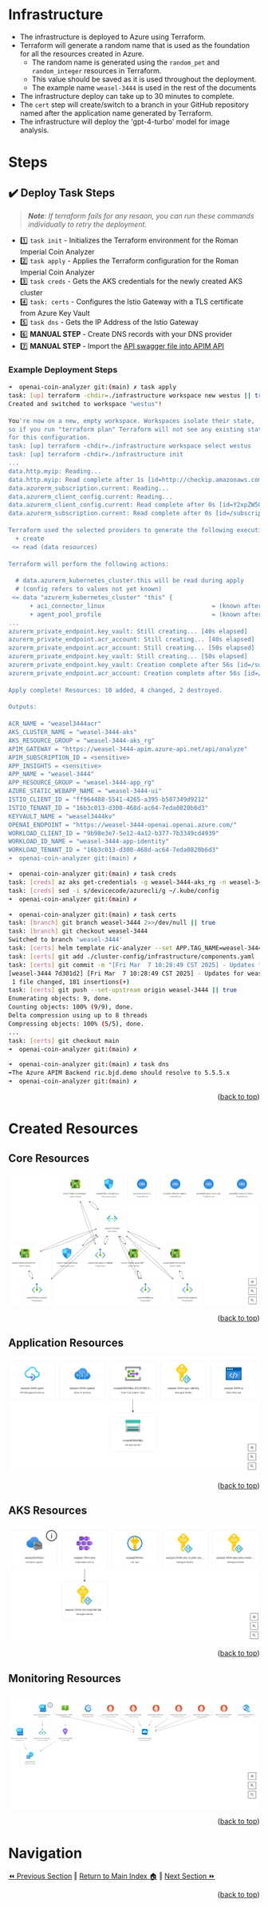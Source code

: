 Infrastructure
============
* The infrastructure is deployed to Azure using Terraform.  
* Terraform will generate a random name that is used as the foundation for all the resources created in Azure.  
    * The random name is generated using the `random_pet` and `random_integer` resources in Terraform.  
    * This value should be saved as it is used throughout the deployment. 
    * The example name `weasel-3444` is used in the rest of the documents
* The infrastructure deploy can take up to 30 minutes to complete.
* The `cert` step will create/switch to a branch in your GitHub repository named after the application name generated by Terraform.
* The infrastructure will deploy the 'gpt-4-turbo' model for image analysis.

# Steps
## :heavy_check_mark: Deploy Task Steps
> _**Note**: If terraform fails for any resaon, you can run these commands individually to retry the deployment._
- :one: `task init`         - Initializes the Terraform environment for the Roman Imperial Coin Analyzer
- :two: `task apply`        - Applies the Terraform configuration for the Roman Imperial Coin Analyzer
- :three: `task creds`      - Gets the AKS credentials for the newly created AKS cluster
- :four: `task: certs`      - Configures the Istio Gateway with a TLS certificate from Azure Key Vault
- :five: `task dns`         - Gets the IP Address of the Istio Gateway
- :six: **MANUAL STEP**     - Create DNS records with your DNS provider
- :seven: **MANUAL STEP**   - Import the [API swagger file into APIM API](./swagger.md)

### Example Deployment Steps
```bash
➜  openai-coin-analyzer git:(main) ✗ task apply
task: [up] terraform -chdir=./infrastructure workspace new westus || true
Created and switched to workspace "westus"!

You're now on a new, empty workspace. Workspaces isolate their state,
so if you run "terraform plan" Terraform will not see any existing state
for this configuration.
task: [up] terraform -chdir=./infrastructure workspace select westus
task: [up] terraform -chdir=./infrastructure init
...
data.http.myip: Reading...
data.http.myip: Read complete after 1s [id=http://checkip.amazonaws.com/]
data.azurerm_subscription.current: Reading...
data.azurerm_client_config.current: Reading...
data.azurerm_client_config.current: Read complete after 0s [id=Y2xpZW50Q29uZmlncy9jbGllbnRJZD0wNGIwNzc5NS04ZGRiLTQ2MWEtYmJlZS0wMmY5ZTFiZjdiNDY7b2JqZWN0SWQ9Y2QzY2JhZjEtOWI3YS00YjFhLTllMTktYTEzYTYzMGI4OGZlO3N1YnNjcmlwdGlvbklkPWNjZmM1ZGRhLTQzYWYtNGI1ZS04Y2MyLTFkZGExOGYyMzgyZTt0ZW5hbnRJZD0xNmIzYzAxMy1kMzAwLTQ2OGQtYWM2NC03ZWRhMDgyMGI2ZDM=]
data.azurerm_subscription.current: Read complete after 0s [id=/subscriptions/ccfc5dda-43af-4b5e-8cc2-1dda18f2382e]

Terraform used the selected providers to generate the following execution plan. Resource actions are indicated with the following symbols:
  + create
 <= read (data resources)

Terraform will perform the following actions:

  # data.azurerm_kubernetes_cluster.this will be read during apply
  # (config refers to values not yet known)
 <= data "azurerm_kubernetes_cluster" "this" {
      + aci_connector_linux                              = (known after apply)
      + agent_pool_profile                               = (known after apply)
...
azurerm_private_endpoint.key_vault: Still creating... [40s elapsed]
azurerm_private_endpoint.acr_account: Still creating... [40s elapsed]
azurerm_private_endpoint.acr_account: Still creating... [50s elapsed]
azurerm_private_endpoint.key_vault: Still creating... [50s elapsed]
azurerm_private_endpoint.key_vault: Creation complete after 56s [id=/subscriptions/ccfc5dda-43af-4b5e-8cc2-1dda18f2382e/resourceGroups/weasel-3444-infra_rg/providers/Microsoft.Network/privateEndpoints/weasel3444kv-endpoint]
azurerm_private_endpoint.acr_account: Creation complete after 56s [id=/subscriptions/ccfc5dda-43af-4b5e-8cc2-1dda18f2382e/resourceGroups/weasel-3444-infra_rg/providers/Microsoft.Network/privateEndpoints/weasel3444acr-endpoint]

Apply complete! Resources: 10 added, 4 changed, 2 destroyed.

Outputs:

ACR_NAME = "weasel3444acr"
AKS_CLUSTER_NAME = "weasel-3444-aks"
AKS_RESOURCE_GROUP = "weasel-3444-aks_rg"
APIM_GATEWAY = "https://weasel-3444-apim.azure-api.net/api/analyze"
APIM_SUBSCRIPTION_ID = <sensitive>
APP_INSIGHTS = <sensitive>
APP_NAME = "weasel-3444"
APP_RESOURCE_GROUP = "weasel-3444-app_rg"
AZURE_STATIC_WEBAPP_NAME = "weasel-3444-ui"
ISTIO_CLIENT_ID = "ff964488-5541-4265-a395-b587349d9212"
ISTIO_TENANT_ID = "16b3c013-d300-468d-ac64-7eda0820b6d3"
KEYVAULT_NAME = "weasel3444kv"
OPENAI_ENDPOINT = "https://weasel-3444-openai.openai.azure.com/"
WORKLOAD_CLIENT_ID = "9b98e3e7-5e12-4a12-b377-7b3349cd4939"
WORKLOAD_ID_NAME = "weasel-3444-app-identity"
WORKLOAD_TENANT_ID = "16b3c013-d300-468d-ac64-7eda0820b6d3"
➜  openai-coin-analyzer git:(main) ✗ 
```

```bash
➜  openai-coin-analyzer git:(main) ✗ task creds
task: [creds] az aks get-credentials -g weasel-3444-aks_rg -n weasel-3444-aks --overwrite-existing
task: [creds] sed -i s/devicecode/azurecli/g ~/.kube/config
➜  openai-coin-analyzer git:(main) ✗ 
```

```bash
➜  openai-coin-analyzer git:(main) ✗ task certs
task: [branch] git branch weasel-3444 2>>/dev/null || true
task: [branch] git checkout weasel-3444
Switched to branch 'weasel-3444'
task: [certs] helm template ric-analyzer --set APP.TAG_NAME=weasel-3444 --set ISTIO.CLIENT_ID=ff964488-5541-4265-a395-b587349d9212 --set ISTIO.TENANT_ID=16b3c013-d300-468d-ac64-7eda0820b6d3 --set ISTIO.KEYVAULT_NAME=zebra2141kv --set APP_INSIGHTS.CONNECTION_STRING="InstrumentationKey=REDACTED;IngestionEndpoint=https://westus-0.in.applicationinsights.azure.com/;LiveEndpoint=https://westus.livediagnostics.monitor.azure.com/;ApplicationId=REDACTED" ./charts/infra > ./cluster-config/infrastructure/components.yaml
task: [certs] git add ./cluster-config/infrastructure/components.yaml || true
task: [certs] git commit -m "[Fri Mar  7 10:28:49 CST 2025] - Updates for weasel-3444 infra 🖥️ certificates" || true
[weasel-3444 7d301d2] [Fri Mar  7 10:28:49 CST 2025] - Updates for weasel-3444 infra 🖥️ certificates
 1 file changed, 181 insertions(+)
task: [certs] git push --set-upstream origin weasel-3444 || true
Enumerating objects: 9, done.
Counting objects: 100% (9/9), done.
Delta compression using up to 8 threads
Compressing objects: 100% (5/5), done.
...
task: [certs] git checkout main
➜  openai-coin-analyzer git:(main) ✗ 
```

```bash
➜  openai-coin-analyzer git:(main) ✗ task dns
➡️The Azure APIM Backend ric.bjd.demo should resolve to 5.5.5.x
➜  openai-coin-analyzer git:(main) ✗ 
```
<p align="right">(<a href="#Infrastructure">back to top</a>)</p>

Created Resources 
============
## Core Resources
![network-resources](../images/network-rg.png)
<p align="right">(<a href="#Infrastructure">back to top</a>)</p>

## Application Resources
![app-resources](../images/app-rg.png)
<p align="right">(<a href="#Infrastructure">back to top</a>)</p>

## AKS Resources
![aks-resources](../images/aks-rg.png)
<p align="right">(<a href="#Infrastructure">back to top</a>)</p>

## Monitoring Resources
![app-resources](../images/monitoring-rg.png)
<p align="right">(<a href="#Infrastructure">back to top</a>)</p>

# Navigation
[⏪ Previous Section](../docs/letsencrypt.md) ‖ [Return to Main Index 🏠](../README.md) ‖ [Next Section ⏩](../docs/code.md) 
<p align="right">(<a href="#Infrastructure">back to top</a>)</p>